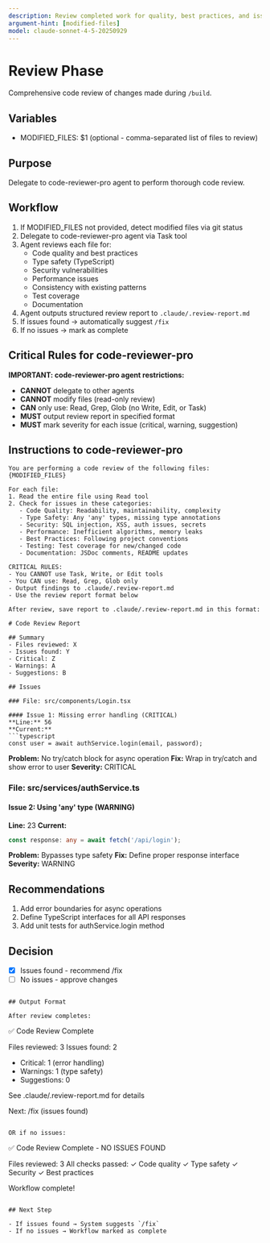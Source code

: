 ```yaml
---
description: Review completed work for quality, best practices, and issues
argument-hint: [modified-files]
model: claude-sonnet-4-5-20250929
---
```


# Review Phase

Comprehensive code review of changes made during `/build`.

## Variables

- MODIFIED_FILES: $1 (optional - comma-separated list of files to review)

## Purpose

Delegate to code-reviewer-pro agent to perform thorough code review.

## Workflow

1. If MODIFIED_FILES not provided, detect modified files via git status
2. Delegate to code-reviewer-pro agent via Task tool
3. Agent reviews each file for:
   - Code quality and best practices
   - Type safety (TypeScript)
   - Security vulnerabilities
   - Performance issues
   - Consistency with existing patterns
   - Test coverage
   - Documentation
4. Agent outputs structured review report to `.claude/.review-report.md`
5. If issues found → automatically suggest `/fix`
6. If no issues → mark as complete

## Critical Rules for code-reviewer-pro

**IMPORTANT: code-reviewer-pro agent restrictions:**

- **CANNOT** delegate to other agents
- **CANNOT** modify files (read-only review)
- **CAN** only use: Read, Grep, Glob (no Write, Edit, or Task)
- **MUST** output review report in specified format
- **MUST** mark severity for each issue (critical, warning, suggestion)

## Instructions to code-reviewer-pro

```
You are performing a code review of the following files:
{MODIFIED_FILES}

For each file:
1. Read the entire file using Read tool
2. Check for issues in these categories:
   - Code Quality: Readability, maintainability, complexity
   - Type Safety: Any 'any' types, missing type annotations
   - Security: SQL injection, XSS, auth issues, secrets
   - Performance: Inefficient algorithms, memory leaks
   - Best Practices: Following project conventions
   - Testing: Test coverage for new/changed code
   - Documentation: JSDoc comments, README updates

CRITICAL RULES:
- You CANNOT use Task, Write, or Edit tools
- You CAN use: Read, Grep, Glob only
- Output findings to .claude/.review-report.md
- Use the review report format below

After review, save report to .claude/.review-report.md in this format:

# Code Review Report

## Summary
- Files reviewed: X
- Issues found: Y
- Critical: Z
- Warnings: A
- Suggestions: B

## Issues

### File: src/components/Login.tsx

#### Issue 1: Missing error handling (CRITICAL)
**Line:** 56
**Current:**
```typescript
const user = await authService.login(email, password);
```
**Problem:** No try/catch block for async operation
**Fix:** Wrap in try/catch and show error to user
**Severity:** CRITICAL

### File: src/services/authService.ts

#### Issue 2: Using 'any' type (WARNING)
**Line:** 23
**Current:**
```typescript
const response: any = await fetch('/api/login');
```
**Problem:** Bypasses type safety
**Fix:** Define proper response interface
**Severity:** WARNING

## Recommendations

1. Add error boundaries for async operations
2. Define TypeScript interfaces for all API responses
3. Add unit tests for authService.login method

## Decision

- [X] Issues found - recommend /fix
- [ ] No issues - approve changes
```

## Output Format

After review completes:

```
✅ Code Review Complete

Files reviewed: 3
Issues found: 2
  - Critical: 1 (error handling)
  - Warnings: 1 (type safety)
  - Suggestions: 0

See .claude/.review-report.md for details

Next: /fix (issues found)
```

OR if no issues:

```
✅ Code Review Complete - NO ISSUES FOUND

Files reviewed: 3
All checks passed:
  ✓ Code quality
  ✓ Type safety
  ✓ Security
  ✓ Best practices

Workflow complete!
```

## Next Step

- If issues found → System suggests `/fix`
- If no issues → Workflow marked as complete
